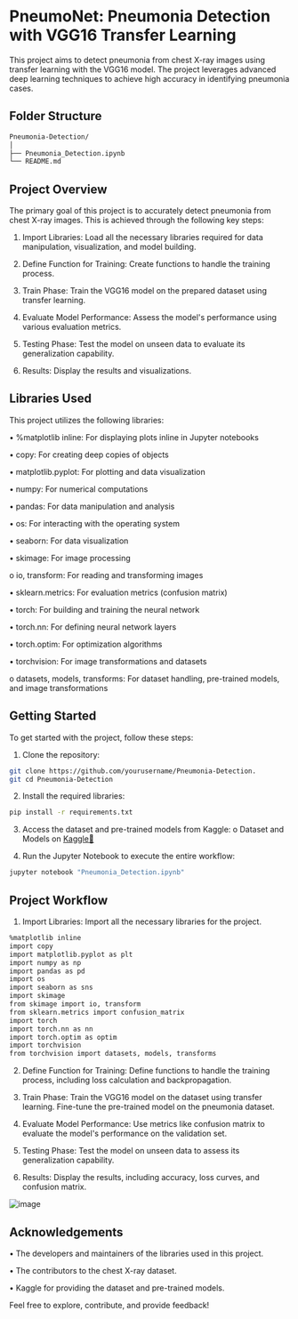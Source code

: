 # PneumoNet: Pneumonia Detection with VGG16 Transfer Learning

This project aims to detect pneumonia from chest X-ray images using transfer learning with the VGG16 model. The project leverages advanced deep learning techniques to achieve high 
accuracy in identifying pneumonia cases.

## Folder Structure
```bash
Pneumonia-Detection/
│
├── Pneumonia_Detection.ipynb
└── README.md
```

## Project Overview

The primary goal of this project is to accurately detect pneumonia from chest X-ray images. This is achieved through the following key steps:

1.	Import Libraries: Load all the necessary libraries required for data manipulation, visualization, and model building.

2.	Define Function for Training: Create functions to handle the training process.

3.	Train Phase: Train the VGG16 model on the prepared dataset using transfer learning.

4.	Evaluate Model Performance: Assess the model's performance using various evaluation metrics.

5.	Testing Phase: Test the model on unseen data to evaluate its generalization capability.

6.	Results: Display the results and visualizations.

## Libraries Used

This project utilizes the following libraries:

•	%matplotlib inline: For displaying plots inline in Jupyter notebooks

•	copy: For creating deep copies of objects

•	matplotlib.pyplot: For plotting and data visualization

•	numpy: For numerical computations

•	pandas: For data manipulation and analysis

•	os: For interacting with the operating system

•	seaborn: For data visualization

•	skimage: For image processing

o	io, transform: For reading and transforming images

•	sklearn.metrics: For evaluation metrics (confusion matrix)

•	torch: For building and training the neural network

•	torch.nn: For defining neural network layers

•	torch.optim: For optimization algorithms

•	torchvision: For image transformations and datasets

o	datasets, models, transforms: For dataset handling, pre-trained models, and image transformations

## Getting Started
To get started with the project, follow these steps:

1.	Clone the repository:
```bash
git clone https://github.com/yourusername/Pneumonia-Detection.
git cd Pneumonia-Detection
```
2.	Install the required libraries:
```bash
pip install -r requirements.txt
```
3.	Access the dataset and pre-trained models from Kaggle:
o	Dataset and Models on [Kaggle🔗](https://www.kaggle.com/code/dhakshanamoorthyr/pneumonet-pneumonia-detection-using-vgg16)

4.	Run the Jupyter Notebook to execute the entire workflow:
```bash
jupyter notebook "Pneumonia_Detection.ipynb"
```

## Project Workflow

1.	Import Libraries: Import all the necessary libraries for the project.

```bash 
%matplotlib inline
import copy
import matplotlib.pyplot as plt
import numpy as np
import pandas as pd
import os
import seaborn as sns
import skimage
from skimage import io, transform
from sklearn.metrics import confusion_matrix
import torch
import torch.nn as nn
import torch.optim as optim
import torchvision
from torchvision import datasets, models, transforms
```

2.	Define Function for Training: Define functions to handle the training process, including loss calculation and backpropagation.

3.	Train Phase: Train the VGG16 model on the dataset using transfer learning. Fine-tune the pre-trained model on the pneumonia dataset.

4.	Evaluate Model Performance: Use metrics like confusion matrix to evaluate the model's performance on the validation set.

5.	Testing Phase: Test the model on unseen data to assess its generalization capability.

6.	Results: Display the results, including accuracy, loss curves, and confusion matrix.

![image](https://github.com/DhakshanaMoorthyRDM/LightGBM_Gold_Forecast/assets/121345776/248ad69d-a6ba-460a-a9d2-ee8807c3ec31)


## Acknowledgements

•	The developers and maintainers of the libraries used in this project.

•	The contributors to the chest X-ray dataset.

•	Kaggle for providing the dataset and pre-trained models.

Feel free to explore, contribute, and provide feedback!


